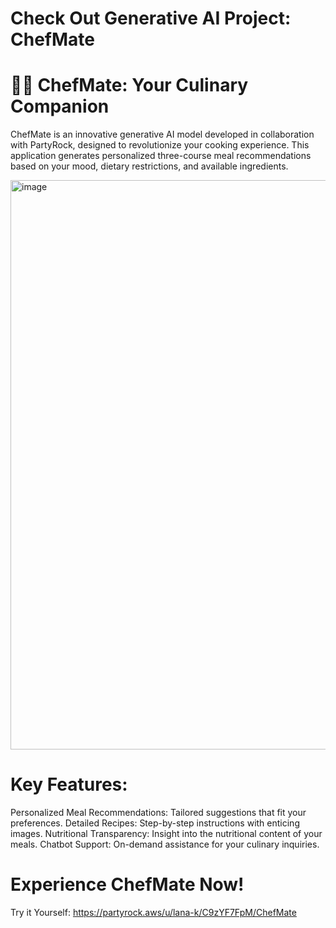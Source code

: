# Check Out Generative AI Project: ChefMate
# 👩‍🍳 ChefMate: Your Culinary Companion
ChefMate is an innovative generative AI model developed in collaboration with PartyRock, designed to revolutionize your cooking experience. This application generates personalized three-course meal recommendations based on your mood, dietary restrictions, and available ingredients.

<img width="911" alt="image" src="https://github.com/user-attachments/assets/784d1826-a164-446d-a583-5225615c9498">

# Key Features:
Personalized Meal Recommendations: Tailored suggestions that fit your preferences.
Detailed Recipes: Step-by-step instructions with enticing images.
Nutritional Transparency: Insight into the nutritional content of your meals.
Chatbot Support: On-demand assistance for your culinary inquiries.

# Experience ChefMate Now!
Try it Yourself: https://partyrock.aws/u/lana-k/C9zYF7FpM/ChefMate

